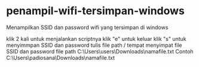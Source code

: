 # penampil-wifi-tersimpan-windows
Menampilkan SSID dan password wifi yang tersimpan di windows

klik 2 kali untuk menjalankan scriptnya
klik "e" untuk keluar
klik "s" untuk menyimmpan SSID dan password
tulis file path / tempat menyimpat file SSID dan password
file path C:\Users\users\Downloads\\namafile.txt
Contoh    C:\Users\padiosana\Downloads\\namafile.txt
